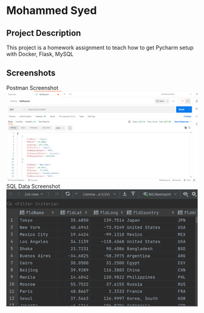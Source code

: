 # Mohammed Syed
## Project Description
This project is a homework assignment to teach how to get Pycharm setup with Docker, Flask, MySQL

## Screenshots
Postman Screenshot
![postman request output](screenshots/postman1.png)
SQL Data Screenshot
![pycharm data query](screenshots/218Screenshot1.png)
